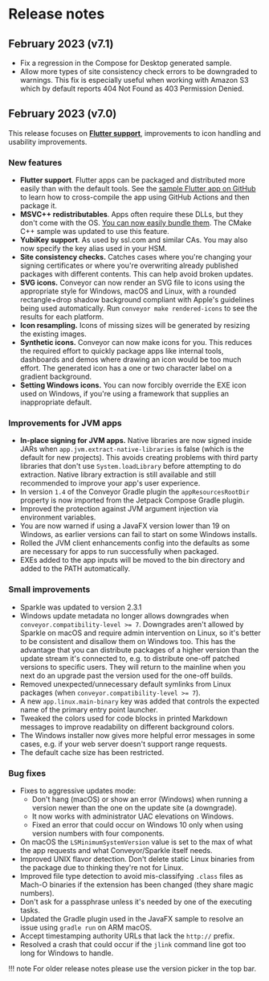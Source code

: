 # Release notes

## February 2023 (v7.1)

* Fix a regression in the Compose for Desktop generated sample.
* Allow more types of site consistency check errors to be downgraded to warnings. This fix is especially useful when working with Amazon S3 
  which by default reports 404 Not Found as 403 Permission Denied.

## February 2023 (v7.0)

This release focuses on [**Flutter support**](configs/flutter.md), improvements to icon handling and usability improvements.

### New features

* **Flutter support**. Flutter apps can be packaged and distributed more easily than with the default tools.  See the [sample Flutter app on GitHub](https://github.com/hydraulic-software/flutter-demo) to learn how to cross-compile the app using GitHub Actions and then package it.
* **MSVC++ redistributables**. Apps often require these DLLs, but they don't come with the OS. [You can now easily bundle them](stdlib/index.md#microsoft-visual-c-redistributables). The CMake C++ sample was updated to use this feature.
* **YubiKey support**. As used by ssl.com and similar CAs. You may also now specify the key alias used in your HSM.
* **Site consistency checks.** Catches cases where you're changing your signing certificates or where you're overwriting already published packages with different contents. This can help avoid broken updates.
* **SVG icons.** Conveyor can now render an SVG file to icons using the appropriate style for Windows, macOS and Linux, with a rounded rectangle+drop shadow background compliant with Apple's guidelines being used automatically. Run `conveyor make rendered-icons` to see the results for each platform.
* **Icon resampling.** Icons of missing sizes will be generated by resizing the existing images.
* **Synthetic icons.** Conveyor can now make icons for you. This reduces the required effort to quickly package apps like internal tools, dashboards and demos where drawing an icon would be too much effort. The generated icon has a one or two character label on a gradient background.
* **Setting Windows icons.** You can now forcibly override the EXE icon used on Windows, if you're using a framework that supplies an inappropriate default.

### Improvements for JVM apps

* **In-place signing for JVM apps.** Native libraries are now signed inside JARs when `app.jvm.extract-native-libraries` is false (which is the default for new projects). This avoids creating problems with third party libraries that don't use `System.loadLibrary` before attempting to do extraction. Native library extraction is still available and still recommended to improve your app's user experience.
* In version `1.4` of the Conveyor Gradle plugin the `appResourcesRootDir` property is now imported from the Jetpack Compose Gradle plugin.
* Improved the protection against JVM argument injection via environment variables.
* You are now warned if using a JavaFX version lower than 19 on Windows, as earlier versions can fail to start on some Windows installs.
* Rolled the JVM client enhancements config into the defaults as some are necessary for apps to run successfully when packaged.
* EXEs added to the app inputs will be moved to the bin directory and added to the PATH automatically.

### Small improvements

* Sparkle was updated to version 2.3.1
* Windows update metadata no longer allows downgrades when `conveyor.compatibility-level >= 7`. Downgrades aren't allowed by Sparkle on macOS and require admin intervention on Linux, so it's better to be consistent and disallow them on Windows too. This has the advantage that you can distribute packages of a higher version than the update stream it's connected to, e.g. to distribute one-off patched versions to specific users. They will return to the mainline when you next do an upgrade past the version used for the one-off builds.
* Removed unexpected/unnecessary default symlinks from Linux packages (when `conveyor.compatibility-level >= 7`).
* A new `app.linux.main-binary` key was added that controls the expected name of the primary entry point launcher.
* Tweaked the colors used for code blocks in printed Markdown messages to improve readability on different background colors.
* The Windows installer now gives more helpful error messages in some cases, e.g. if your web server doesn't support range requests.
* The default cache size has been restricted. 

### Bug fixes

* Fixes to aggressive updates mode:
    * Don't hang (macOS) or show an error (Windows) when running a version newer than the one on the update site (a downgrade).
    * It now works with administrator UAC elevations on Windows. 
    * Fixed an error that could occur on Windows 10 only when using version numbers with four components. 
* On macOS the `LSMinimumSystemVersion` value is set to the max of what the app requests and what Conveyor/Sparkle itself needs.
* Improved UNIX flavor detection. Don't delete static Linux binaries from the package due to thinking they're not for Linux.
* Improved file type detection to avoid mis-classifying `.class` files as Mach-O binaries if the extension has been changed (they share magic numbers).
* Don't ask for a passphrase unless it's needed by one of the executing tasks.
* Updated the Gradle plugin used in the JavaFX sample to resolve an issue using `gradle run` on ARM macOS.
* Accept timestamping authority URLs that lack the `http://` prefix.
* Resolved a crash that could occur if the `jlink` command line got too long for Windows to handle.

!!! note 
    For older release notes please use the version picker in the top bar.
